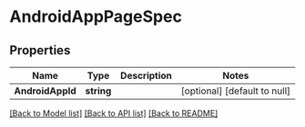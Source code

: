 # AndroidAppPageSpec

## Properties
Name | Type | Description | Notes
------------ | ------------- | ------------- | -------------
**AndroidAppId** | **string** |  | [optional] [default to null]

[[Back to Model list]](../README.md#documentation-for-models) [[Back to API list]](../README.md#documentation-for-api-endpoints) [[Back to README]](../README.md)


